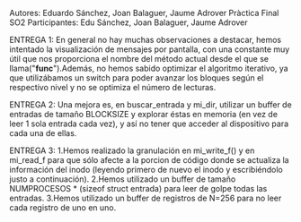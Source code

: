 Autores: Eduardo Sánchez, Joan Balaguer, Jaume Adrover
Pràctica Final SO2
Participantes: Edu Sánchez, Joan Balaguer, Jaume Adrover

ENTREGA 1:
En general no hay muchas observaciones a destacar, hemos intentado la visualización de mensajes
por pantalla, con una constante muy útil que nos proporciona el nombre del método actual desde el
que se llama("__func__").Además, no hemos sabido optimizar el algoritmo iterativo, ya que utilizábamos
un switch para poder avanzar los bloques según el respectivo nivel y no se optimiza el número de lecturas.

ENTREGA 2:
Una mejora es, en buscar_entrada y mi_dir, utilizar un buffer de entradas de tamaño BLOCKSIZE y 
explorar éstas en memoria (en vez de leer 1 sola entrada cada vez), y así no tener que acceder al dispositivo para cada una de ellas.

ENTREGA 3:
1.Hemos realizado la granulación en mi_write_f() y en mi_read_f para que sólo afecte a la porcion de código donde se actualiza la información
del inodo (leyendo primero de nuevo el inodo y escribiéndolo justo a continuación).
2.Hemos utilizado un buffer de tamaño NUMPROCESOS * (sizeof struct entrada) para leer de golpe todas las entradas.
3.Hemos utilizado un buffer de registros de N=256 para no leer cada registro de uno en uno.

